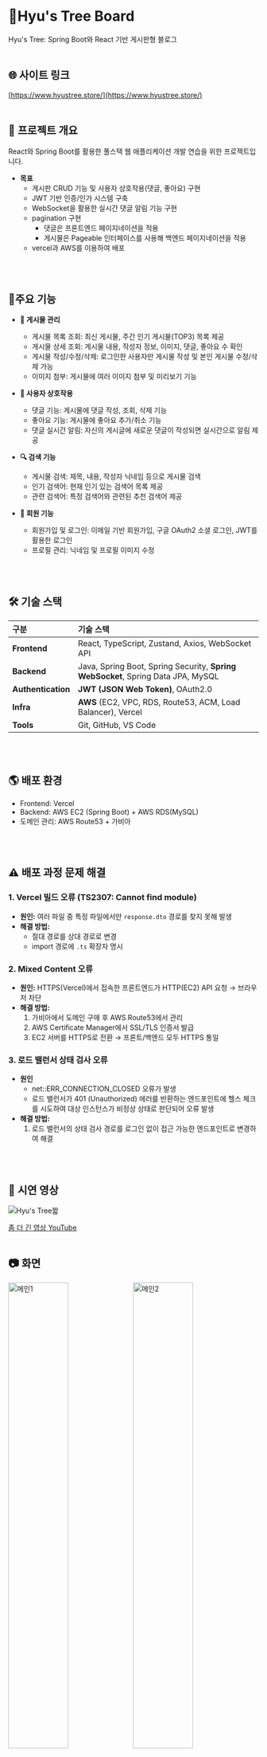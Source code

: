 # 🌳Hyu's Tree Board

 Hyu's Tree: Spring Boot와 React 기반 게시판형 블로그 
<br />
<br />



 ## 🌐 사이트 링크
[https://www.hyustree.store/](https://www.hyustree.store/)
<br />
<br />


## 📌 프로젝트 개요

React와 Spring Boot를 활용한 풀스택 웹 애플리케이션 개발 연습을 위한 프로젝트입니다. 


* **목표**
    * 게시판 CRUD 기능 및 사용자 상호작용(댓글, 좋아요) 구현
    * JWT 기반 인증/인가 시스템 구축
    * WebSocket을 활용한 실시간 댓글 알림 기능 구현
    * pagination 구현
        * 댓글은 프론트엔드 페이지네이션을 적용
        * 게시물은 Pageable 인터페이스를 사용해 백엔드 페이지네이션을 적용
    * vercel과 AWS를 이용하여 배포
<br />
<br />


## 🚀주요 기능

* **📂 게시물 관리**
    * 게시물 목록 조회: 최신 게시물, 주간 인기 게시물(TOP3) 목록 제공
    * 게시물 상세 조회: 게시물 내용, 작성자 정보, 이미지, 댓글, 좋아요 수 확인
    * 게시물 작성/수정/삭제: 로그인한 사용자만 게시물 작성 및 본인 게시물 수정/삭제 가능
    * 이미지 첨부: 게시물에 여러 이미지 첨부 및 미리보기 기능
 
* **💬 사용자 상호작용**
    * 댓글 기능: 게시물에 댓글 작성, 조회, 삭제 기능
    * 좋아요 기능: 게시물에 좋아요 추가/취소 기능
    * 댓글 실시간 알림: 자신의 게시글에 새로운 댓글이 작성되면 실시간으로 알림 제공
    
* **🔍 검색 기능**
    * 게시물 검색: 제목, 내용, 작성자 닉네임 등으로 게시물 검색
    * 인기 검색어: 현재 인기 있는 검색어 목록 제공
    * 관련 검색어: 특정 검색어와 관련된 추천 검색어 제공
    
* **👤 회원 기능**
    * 회원가입 및 로그인: 이메일 기반 회원가입, 구글 OAuth2 소셜 로그인, JWT를 활용한 로그인
    * 프로필 관리: 닉네임 및 프로필 이미지 수정
<br />
<br />


## 🛠️ 기술 스택

| 구분             | 기술 스택                                                      |
| :--------------- | :------------------------------------------------------------- |
| **Frontend** | React, TypeScript, Zustand, Axios, WebSocket API |
| **Backend** | Java, Spring Boot, Spring Security, **Spring WebSocket**, Spring Data JPA, MySQL |
| **Authentication** | **JWT (JSON Web Token)**, OAuth2.0 |
| **Infra** | **AWS** (EC2, VPC, RDS, Route53, ACM, Load Balancer), Vercel |
| **Tools** | Git, GitHub, VS Code |
<br />
<br />


## 🌎 배포 환경
* Frontend: Vercel
* Backend: AWS EC2 (Spring Boot) + AWS RDS(MySQL)
* 도메인 관리: AWS Route53 + 가비아
<br />
<br />


## ⚠️ 배포 과정 문제 해결

### 1. Vercel 빌드 오류 (TS2307: Cannot find module)
* **원인:** 여러 파일 중 특정 파일에서만 `response.dto` 경로를 찾지 못해 발생
* **해결 방법:**
  - 절대 경로를 상대 경로로 변경
  - import 경로에 `.ts` 확장자 명시
### 2. Mixed Content 오류
* **원인:** HTTPS(Vercel)에서 접속한 프론트엔드가 HTTP(EC2) API 요청 → 브라우저 차단
* **해결 방법:**
  1. 가비아에서 도메인 구매 후 AWS Route53에서 관리
  2. AWS Certificate Manager에서 SSL/TLS 인증서 발급
  3. EC2 서버를 HTTPS로 전환 → 프론트/백엔드 모두 HTTPS 통일
 ### 3.  로드 밸런서 상태 검사 오류
* **원인**
   * net::ERR_CONNECTION_CLOSED 오류가 발생
   * 로드 밸런서가 401 (Unauthorized) 에러를 반환하는 엔드포인트에 헬스 체크를 시도하여 대상 인스턴스가 비정상 상태로 판단되어 오류 발생
* **해결 방법:**
  1. 로드 밸런서의 상태 검사 경로를 로그인 없이 접근 가능한 엔드포인트로 변경하여 해결
<br />
<br />


## 🎥 시연 영상

![Hyu's Tree짧](https://github.com/user-attachments/assets/76bf3198-2cc6-462f-9fcf-ed5f3d426e8e)

[좀 더 긴 영상 YouTube](https://youtu.be/t1HfXaZwrUg)
<br />
<br />



## 📷 화면
<img width="49%" alt="메인1" src="https://github.com/user-attachments/assets/c170c83b-3085-4ce3-b02b-f7aaea36c846" /> <img width="49%" alt="메인2" src="https://github.com/user-attachments/assets/b740afb2-0a2e-4917-86c0-b8b4646bae3c" />
<img width="49%" alt="메인3" src="https://github.com/user-attachments/assets/2047e64c-7a4e-445f-9373-dc741b90449e" /> <img width="49%" alt="마이페이지" src="https://github.com/user-attachments/assets/5f3a4b03-243d-4b1e-8466-71a536229110" />
<img width="49%" alt="검색" src="https://github.com/user-attachments/assets/19352154-af5b-4dc4-9420-68af80b3599b" /> <img width="49%" alt="회원가입1" src="https://github.com/user-attachments/assets/7ea58213-034e-4c25-b896-2633dea218ac" />
<img width="49%" alt="회원가입2" src="https://github.com/user-attachments/assets/10569de3-1525-4556-beb6-7f4e73e6b4a1" />
